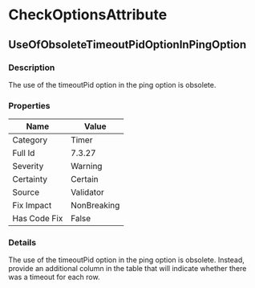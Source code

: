 ﻿---  
uid: Validator_7_3_27  
---

# CheckOptionsAttribute

## UseOfObsoleteTimeoutPidOptionInPingOption

### Description

The use of the timeoutPid option in the ping option is obsolete.

### Properties

| Name         | Value       |
| ------------ | ----------- |
| Category     | Timer       |
| Full Id      | 7.3.27      |
| Severity     | Warning     |
| Certainty    | Certain     |
| Source       | Validator   |
| Fix Impact   | NonBreaking |
| Has Code Fix | False       |

### Details

The use of the timeoutPid option in the ping option is obsolete. Instead, provide an additional column in the table that will indicate whether there was a timeout for each row.
